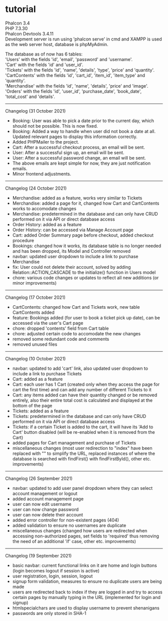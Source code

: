 # tutorial

Phalcon 3.4  
PHP 7.3.30  
Phalcon Devtools 3.4.11  
Development server is run using 'phalcon serve' in cmd and XAMPP is used as the web server host, database is phpMyAdmin.  

The database as of now has 6 tables:  
'Users' with the fields 'id', 'email', 'password' and 'username'.  
'Cart' with the fields 'id' and 'user_id'.  
'Tickets' with the fields 'id', 'name', 'details', 'type', 'price' and 'quantity'.  
'CartContents' with the fields 'id', 'cart_id', 'item_id', 'item_type' and 'quantity'.  
'Merchandise' with the fields 'id', 'name', 'details', 'price' and 'image'.  
'Orders' with the fields 'id', 'user_id', 'purchase_date', 'book_date', 'total_cost' and 'details'.  

- - - - -

Changelog (31 October 2021)
- Booking: User was able to pick a date prior to the current day, which should not be possible. This is now fixed.
- Booking: Added a way to handle when user did not book a date at all. Updated relevant pages to display this information correctly.
- Added PHPMailer to the project.
- Cart: After a successful checkout process, an email will be sent.
- User: After a successful sign up, an email will be sent.
- User: After a successful password change, an email will be sent.
- The above emails are kept simple for now, they are just notification emails.
- Minor frontend adjustments.

- - - - -

Changelog (24 October 2021)
- Merchandise: added as a feature, works very similar to Tickets
- Merchandise: added a page for it, changed how Cart and CartContents works to accomodate changes
- Merchandise: predetermined in the database and can only have CRUD performed on it via API or direct database access
- Order History: added as a feature
- Order History: can be accessed via Manage Account page
- Cart: added Order Summary page before checkout, added checkout procedure
- Bookings: changed how it works, its database table is no longer needed and has been dropped, its Model and Controller removed
- navbar: updated user dropdown to include a link to purchase Merchandise
- fix: User could not delete their account, solved by adding Relation::ACTION_CASCADE to the initialize() function in Users model
- chore: various code changes or updates to reflect all new additions (or minor improvements)

- - - - -

Changelog (17 October 2021)
- CartContents: changed how Cart and Tickets work, new table CartContents added
- feature: Bookings added (for user to book a ticket pick up date), can be accessed via the user's Cart page
- chore: dropped 'contents' field from Cart table
- chore: adjusted certain code to accomodate the new changes
- removed some redundant code and comments
- removed unused files

- - - - -

Changelog (10 October 2021)
- navbar: updated to add 'cart' link, also updated user dropdown to include a link to purchase Tickets
- Cart: added as a feature 
- Cart: each user has 1 Cart (created only when they access the page for cart the first time) and can add any number of different Tickets to it
- Cart: any items added can have their quantity changed or be removed entirely, also their entire total cost is calculated and displayed at the bottom of the page
- Tickets: added as a feature
- Tickets: predetermined in the database and can only have CRUD performed on it via API or direct database access
- Tickets: if a certain Ticket is added to the cart, it will have its 'Add to Cart' button disabled (will be re-enabled when it is removed from the Cart)
- added pages for Cart management and purchase of Tickets
- miscellaneous changes (most user redirection to "index" have been replaced with "" to simplify the URL, replaced instances of where the database is searched with findFirst() with findFirstById(), other etc. improvements)

- - - - -

Changelog (26 September 2021)
- navbar: updated to add user panel dropdown where they can select account management or logout
- added account management page
- user can now edit username
- user can now change password
- user can now delete their account
- added error controller for non-existent pages (404)
- added validation to ensure no usernames are duplicate
- miscellaneous changes (changed how users are redirected when accessing non-authorized pages, set fields to 'required' thus removing the need of an additional 'if' case, other etc. improvements)

- - - - -

Changelog (19 September 2021)
- basic navbar: current functional links on it are home and login buttons (login becomes logout if session is active)
- user registration, login, session, logout
- signup form validation, measures to ensure no duplicate users are being made
- users are redirected back to index if they are logged in and try to access certain pages by manually typing in the URL (implemented for login and signup)
- htmlspecialchars are used to display username to prevent shenanigans
- passwords are only stored in SHA-1

